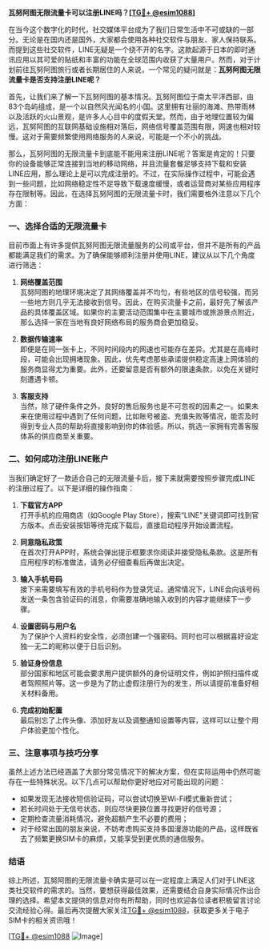 **瓦努阿图无限流量卡可以注册LINE吗？[[TG💪+ @esim1088](https://t.me/s/esim1088)]**

在当今这个数字化的时代，社交媒体平台成为了我们日常生活中不可或缺的一部分。无论是在国内还是国外，大家都会使用各种社交软件与朋友、家人保持联系。而提到这些社交软件，LINE无疑是一个绕不开的名字。这款起源于日本的即时通讯应用以其可爱的贴纸和丰富的功能在全球范围内收获了大量用户。然而，对于计划前往瓦努阿图旅行或者长期居住的人来说，一个常见的疑问就是：**瓦努阿图无限流量卡是否支持注册LINE呢？**

首先，让我们来了解一下瓦努阿图的基本情况。瓦努阿图位于南太平洋西部，由83个岛屿组成，是一个以自然风光闻名的小国。这里拥有壮丽的海滩、热带雨林以及活跃的火山景观，是许多人心目中的度假天堂。然而，由于地理位置较为偏远，瓦努阿图的互联网基础设施相对落后，网络信号覆盖范围有限，网速也相对较慢。这对于需要频繁使用网络服务的人来说，可能是一个不小的挑战。

那么，瓦努阿图的无限流量卡到底能不能用来注册LINE呢？答案是肯定的！只要你的设备能够正常连接到当地的移动网络，并且流量套餐足够支持下载和安装LINE应用，那么理论上是可以完成注册的。不过，在实际操作过程中，可能会遇到一些问题，比如网络稳定性不足导致下载速度缓慢，或者运营商对某些应用程序存在限制等。因此，在选择瓦努阿图的无限流量卡时，我们需要格外注意以下几个方面：

### **一、选择合适的无限流量卡**

目前市面上有许多提供瓦努阿图无限流量服务的公司或平台，但并不是所有的产品都能满足我们的需求。为了确保能够顺利注册并使用LINE，建议从以下几个角度进行筛选：

1. **网络覆盖范围**  
   瓦努阿图的地理环境决定了其网络覆盖并不均匀，有些地区的信号较强，而另一些地方则几乎无法接收到信号。因此，在购买流量卡之前，最好先了解该产品的具体覆盖区域。如果你的主要活动范围集中在主要城市或旅游景点附近，那么选择一家在当地有良好网络布局的服务商会更加稳妥。

2. **数据传输速率**  
   即便是在同一张卡上，不同时间段内的网速也可能存在差异。尤其是在高峰时段，可能会出现拥堵现象。因此，优先考虑那些承诺提供稳定高速上网体验的服务商显得尤为重要。此外，还要留意是否有额外的限速条款，以免在关键时刻遭遇卡顿。

3. **客服支持**  
   当然，除了硬件条件之外，良好的售后服务也是不可忽视的因素之一。如果未来在使用过程中遇到了任何问题，比如账号被盗、充值失败等情况，能否及时得到专业人员的帮助将直接影响到你的体验感。所以，挑选一家拥有完善客服体系的供应商至关重要。

### **二、如何成功注册LINE账户**

当我们确定好了一款适合自己的无限流量卡后，接下来就需要按照步骤完成LINE的注册过程了。以下是详细的操作指南：

1. **下载官方APP**  
   打开手机的应用商店（如Google Play Store），搜索“LINE”关键词即可找到官方版本。点击安装按钮等待完成下载后，直接启动程序开始设置流程。

2. **同意隐私政策**  
   在首次打开APP时，系统会弹出提示框要求你阅读并接受隐私条款。这是所有应用程序的标准做法，请务必仔细查看后再做出决定。

3. **输入手机号码**  
   接下来需要填写有效的手机号码作为登录凭证。通常情况下，LINE会向该号码发送一条包含验证码的消息，你需要准确地输入收到的内容才能继续下一步骤。

4. **设置密码与用户名**  
   为了保护个人资料的安全性，必须创建一个强密码。同时也可以根据喜好设定独一无二的昵称以便于日后识别。

5. **验证身份信息**  
   部分国家和地区可能会要求用户提供额外的身份证明文件，例如护照扫描件或者驾照照片等。这一步是为了防止虚假注册行为的发生，所以请提前准备好相关材料备用。

6. **完成初始配置**  
   最后别忘了上传头像、添加好友以及调整通知设置等内容，这样可以让整个用户体验更加个性化。

### **三、注意事项与技巧分享**

虽然上述方法已经涵盖了大部分常见情况下的解决方案，但在实际运用中仍然可能存在一些特殊状况。以下几点可以帮助你更好地应对可能出现的问题：

- 如果发现无法接收短信验证码，可以尝试切换至Wi-Fi模式重新尝试；
- 若长时间处于无信号状态，则应尽快更换位置寻找更好的信号源；
- 定期检查流量消耗情况，避免超额产生不必要的费用；
- 对于经常出国的朋友来说，不妨考虑购买支持多国漫游功能的产品，这样既省去了频繁更换SIM卡的麻烦，又能享受到更优质的通信服务。

### **结语**

综上所述，瓦努阿图的无限流量卡确实是可以在一定程度上满足人们对于LINE这类社交软件的需求的。当然，要想获得最佳效果，还需要结合自身实际情况作出合理的选择。希望本文提供的信息对你有所帮助，同时也欢迎各位读者积极留言讨论交流经验心得。最后再次提醒大家关注[TG💪+ @esim1088](https://t.me/s/esim1088)，获取更多关于电子SIM卡的相关资讯哦！

[[TG💪+ @esim1088](https://t.me/s/esim1088) ![Image](https://i.postimg.cc/4NQfJmqS/Snipaste-2025-05-13-00-14-12.png)]